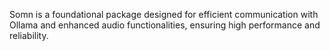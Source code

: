 Somn is a foundational package designed for efficient communication with Ollama and enhanced audio functionalities, ensuring high performance and reliability.